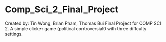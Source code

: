 # Comp_Sci_2_Final_Project
Created by: Tin Wong, Brian Pham, Thomas Bui
Final Project for COMP SCI 2. A simple clicker game (political controversial0 with three diffculty settings. 
